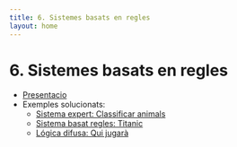 ```yaml
---
title: 6. Sistemes basats en regles
layout: home
---
```


# 6. Sistemes basats en regles

* [Presentacio](6-sistemes_basats_regles.pdf)
* Exemples solucionats:
    * [Sistema expert: Classificar animals](1.-animals.ipynb)
    * [Sistema basat regles: Titanic](2.-titanic.ipynb)
    * [Lógica difusa: Qui jugarà](3.-qui_jugara.ipynb)
